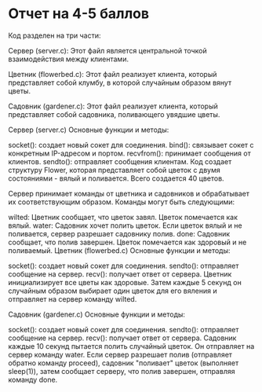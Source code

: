 # Отчет на 4-5 баллов
Код разделен на три части:

Сервер (server.c): Этот файл является центральной точкой взаимодействия между клиентами.

Цветник (flowerbed.c): Этот файл реализует клиента, который представляет собой клумбу, в которой случайным образом вянут цветы.

Садовник (gardener.c): Этот файл реализует клиента, который представляет собой садовника, поливающего увядшие цветы.

Сервер (server.c)
Основные функции и методы:

socket(): создает новый сокет для соединения.
bind(): связывает сокет с конкретным IP-адресом и портом.
recvfrom(): принимает сообщения от клиентов.
sendto(): отправляет сообщения клиентам.
Код создает структуру Flower, которая представляет собой цветок с двумя состояниями - вялый и поливается. Всего создается 40 цветов.

Сервер принимает команды от цветника и садовников и обрабатывает их соответствующим образом. Команды могут быть следующими:

wilted: Цветник сообщает, что цветок завял. Цветок помечается как вялый.
water: Садовник хочет полить цветок. Если цветок вялый и не поливается, сервер разрешает садовнику полив.
done: Садовник сообщает, что полив завершен. Цветок помечается как здоровый и не поливаемый.
Цветник (flowerbed.c)
Основные функции и методы:

socket(): создает новый сокет для соединения.
sendto(): отправляет сообщение на сервер.
recv(): получает ответ от сервера.
Цветник инициализирует все цветы как здоровые. Затем каждые 5 секунд он случайным образом выбирает один цветок для его вяления и отправляет на сервер команду wilted.

Садовник (gardener.c)
Основные функции и методы:

socket(): создает новый сокет для соединения.
sendto(): отправляет сообщение на сервер.
recv(): получает ответ от сервера.
Садовник каждые 10 секунд пытается полить случайный цветок. Он отправляет на сервер команду water. Если сервер разрешает полив (отправляет обратно команду proceed), садовник "поливает" цветок (выполняет sleep(1)), затем сообщает серверу, что полив завершен, отправляя команду done.

